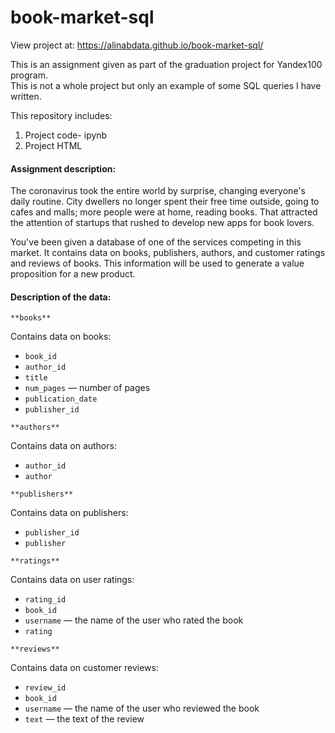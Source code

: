 # book-market-sql

View project at: https://alinabdata.github.io/book-market-sql/

This is an assignment given as part of the graduation project for Yandex100 program.  
This is not a whole project but only an example of some SQL queries I have written.

This repository includes: 
1. Project code- ipynb
2. Project HTML

#### Assignment description: 
The coronavirus took the entire world by surprise, changing everyone's daily routine. City dwellers no longer spent their free time outside, going to cafes and malls; more people were at home, reading books. That attracted the attention of startups that rushed to develop new apps for book lovers. 

You've been given a database of one of the services competing in this market. It contains data on books, publishers, authors, and customer ratings and reviews of books. This information will be used to generate a value proposition for a new product.

#### Description of the data:
`**books**`

Contains data on books:

- `book_id`
- `author_id`
- `title`
- `num_pages` — number of pages
- `publication_date`
- `publisher_id`

`**authors**`

Contains data on authors:

- `author_id`
- `author`

`**publishers**`

Contains data on publishers:

- `publisher_id`
- `publisher`

`**ratings**`

Contains data on user ratings:

- `rating_id`
- `book_id`
- `username` — the name of the user who rated the book
- `rating`

`**reviews**`

Contains data on customer reviews:

- `review_id`
- `book_id`
- `username` — the name of the user who reviewed the book
- `text` — the text of the review
